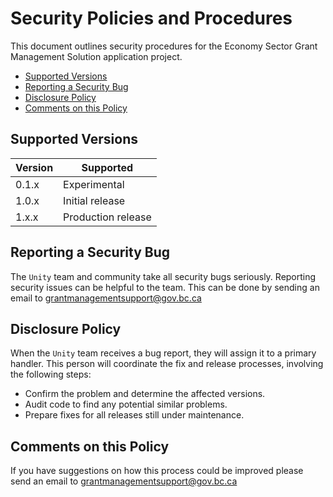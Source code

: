 # Security Policies and Procedures

This document outlines security procedures for the Economy Sector Grant Management Solution application project.

- [Supported Versions](#supported-versions)
- [Reporting a Security Bug](#reporting-a-security-bug)
- [Disclosure Policy](#disclosure-policy)
- [Comments on this Policy](#comments-on-this-policy)

## Supported Versions

| Version | Supported          |
| ------- | ------------------ |
| 0.1.x   | Experimental  |
| 1.0.x   | Initial release |
| 1.x.x   | Production release |

## Reporting a Security Bug

The `Unity` team and community take all security bugs seriously. Reporting security issues can be helpful to the team. This can be done by sending an email to <grantmanagementsupport@gov.bc.ca>

## Disclosure Policy

When the `Unity` team receives a bug report, they will assign it to a primary handler. This person will coordinate the fix and release processes, involving the following steps:

- Confirm the problem and determine the affected versions.
- Audit code to find any potential similar problems.
- Prepare fixes for all releases still under maintenance.

## Comments on this Policy

If you have suggestions on how this process could be improved please send an email to <grantmanagementsupport@gov.bc.ca>

